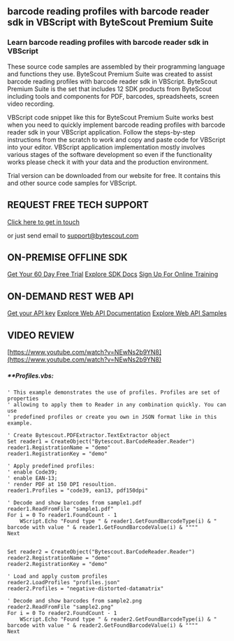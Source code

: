 ## barcode reading profiles with barcode reader sdk in VBScript with ByteScout Premium Suite

### Learn barcode reading profiles with barcode reader sdk in VBScript

These source code samples are assembled by their programming language and functions they use. ByteScout Premium Suite was created to assist barcode reading profiles with barcode reader sdk in VBScript. ByteScout Premium Suite is the set that includes 12 SDK products from ByteScout including tools and components for PDF, barcodes, spreadsheets, screen video recording.

VBScript code snippet like this for ByteScout Premium Suite works best when you need to quickly implement barcode reading profiles with barcode reader sdk in your VBScript application. Follow the steps-by-step instructions from the scratch to work and copy and paste code for VBScript into your editor. VBScript application implementation mostly involves various stages of the software development so even if the functionality works please check it with your data and the production environment.

Trial version can be downloaded from our website for free. It contains this and other source code samples for VBScript.

## REQUEST FREE TECH SUPPORT

[Click here to get in touch](https://bytescout.zendesk.com/hc/en-us/requests/new?subject=ByteScout%20Premium%20Suite%20Question)

or just send email to [support@bytescout.com](mailto:support@bytescout.com?subject=ByteScout%20Premium%20Suite%20Question) 

## ON-PREMISE OFFLINE SDK 

[Get Your 60 Day Free Trial](https://bytescout.com/download/web-installer?utm_source=github-readme)
[Explore SDK Docs](https://bytescout.com/documentation/index.html?utm_source=github-readme)
[Sign Up For Online Training](https://academy.bytescout.com/)


## ON-DEMAND REST WEB API

[Get your API key](https://pdf.co/documentation/api?utm_source=github-readme)
[Explore Web API Documentation](https://pdf.co/documentation/api?utm_source=github-readme)
[Explore Web API Samples](https://github.com/bytescout/ByteScout-SDK-SourceCode/tree/master/PDF.co%20Web%20API)

## VIDEO REVIEW

[https://www.youtube.com/watch?v=NEwNs2b9YN8](https://www.youtube.com/watch?v=NEwNs2b9YN8)




<!-- code block begin -->

##### ****Profiles.vbs:**
    
```
' This example demonstrates the use of profiles. Profiles are set of properties 
' allowing to apply them to Reader in any combination quickly. You can use 
' predefined profiles or create you own in JSON format like in this example.

' Create Bytescout.PDFExtractor.TextExtractor object
Set reader1 = CreateObject("Bytescout.BarCodeReader.Reader")
reader1.RegistrationName = "demo"
reader1.RegistrationKey = "demo"

' Apply predefined profiles:
' enable Code39;
' enable EAN-13;
' render PDF at 150 DPI resoultion.
reader1.Profiles = "code39, ean13, pdf150dpi"

' Decode and show barcodes from sample1.pdf
reader1.ReadFromFile "sample1.pdf"
For i = 0 To reader1.FoundCount - 1
    WScript.Echo "Found type " & reader1.GetFoundBarcodeType(i) & " barcode with value " & reader1.GetFoundBarcodeValue(i) & """"
Next


Set reader2 = CreateObject("Bytescout.BarCodeReader.Reader")
reader2.RegistrationName = "demo"
reader2.RegistrationKey = "demo"

' Load and apply custom profiles
reader2.LoadProfiles "profiles.json"
reader2.Profiles = "negative-distorted-datamatrix"

' Decode and show barcodes from sample2.png
reader2.ReadFromFile "sample2.png"
For i = 0 To reader2.FoundCount - 1
    WScript.Echo "Found type " & reader2.GetFoundBarcodeType(i) & " barcode with value " & reader2.GetFoundBarcodeValue(i) & """"
Next

```

<!-- code block end -->